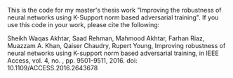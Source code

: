 ﻿This is the code for my master's thesis work "Improving the robustness of neural networks using K-Support norm based adversarial training". If you use this code in your work, please cite the following:

Sheikh Waqas Akhtar, Saad Rehman, Mahmood Akhtar, Farhan Riaz, Muazzam A. Khan, Qaiser Chaudry, Rupert Young, Improving robustness 
of neural networks using K-support norm based adversarial training, in IEEE Access, vol. 4, no. , pp. 9501-9511, 2016.
doi: 10.1109/ACCESS.2016.2643678